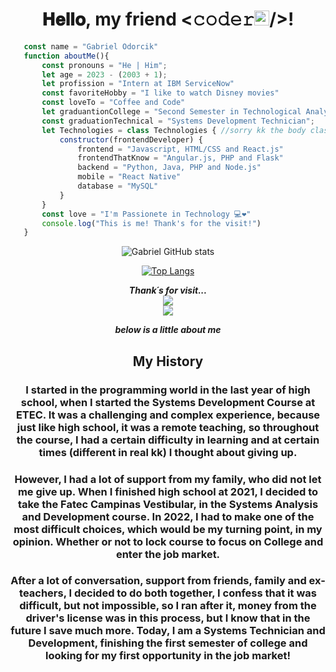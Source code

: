 <div align="center">
 
 <h1 align="center">𝐇𝐞𝐥𝐥𝐨, my friend <𝚌𝚘𝚍𝚎𝚛<img src="https://github.com/TheDudeThatCode/TheDudeThatCode/blob/master/Assets/Earth.gif" width="24px">/>! 
  <br>
  </h1>
</div>

 ```javascript
    const name = "Gabriel Odorcik"
    function aboutMe(){
        const pronouns = "He | Him";
        let age = 2023 - (2003 + 1);
        let profission = "Intern at IBM ServiceNow"  
        const favoriteHobby = "I like to watch Disney movies" 
        const loveTo = "Coffee and Code"
        let graduantionCollege = "Second Semester in Technological Analysis and Systems Development";
        const graduationTechnical = "Systems Development Technician";
        let Technologies = class Technologies { //sorry kk the body class is totally wrong, but I believe that you will understand.
            constructor(frontendDeveloper) {
                frontend = "Javascript, HTML/CSS and React.js"
                frontendThatKnow = "Angular.js, PHP and Flask"
                backend = "Python, Java, PHP and Node.js"
                mobile = "React Native"
                database = "MySQL"
            }
        }
        const love = "I'm Passionete in Technology 💻❤️"
        console.log("This is me! Thank's for the visit!")
    }
 ```
<div align="center">



![Gabriel GitHub stats](https://github-readme-stats.vercel.app/api?username=gabrielodorcik&show_icons=true&theme=tokyonight)


  
[![Top Langs](https://github-readme-stats.vercel.app/api/top-langs/?username=gabrielodorcik&layout=compact&show_icons=true&theme=tokyonight)](https://github.com/gabrielodorcik/github-readme-stats)

 
 <p align="center"> 
  <i><b>Thank´s for visit...</b></i><br>
  <img src="https://raw.githubusercontent.com/saadeghi/saadeghi/master/dino.gif" /><br>
  <img src="https://profile-counter.glitch.me/beatrizodorcik/count.svg" />
  
  <i><b>below is a little about me</b></i><br>
</p>
 
 
 ## My History 
 
 ###      I started in the programming world in the last year of high school, when I started the  Systems Development Course at ETEC. It was a challenging and complex experience, because just like high school, it was a remote teaching, so throughout the course, I had a certain difficulty in learning and at certain times (different in real kk) I thought about giving up. 
 
 ###      However, I had a lot of support from my family, who did not let me give up. When I finished high school at 2021, I decided to take the Fatec Campinas Vestibular, in the Systems Analysis and Development course. In 2022, I had to make one of the most difficult choices, which would be my turning point, in my opinion. Whether or not to lock course to focus on College and enter the job market.
 
 ###      After a lot of conversation, support from friends, family and ex-teachers, I decided to do both together, I confess that it was difficult, but not impossible, so I ran after it, money from the driver's license was in this process, but I know that in the future I save much more. Today, I am a Systems Technician and Development, finishing the first semester of college and looking for my first opportunity in the job market!
 
 </div>
 



